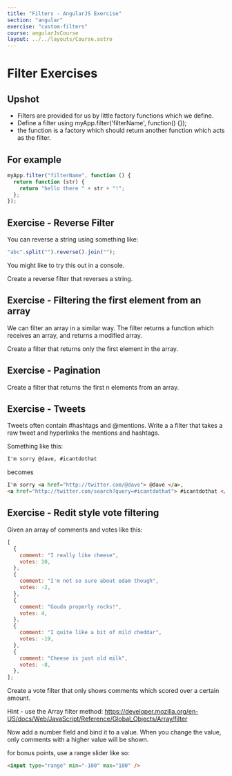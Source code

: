 ```yaml
---
title: "Filters - AngularJS Exercise"
section: "angular"
exercise: "custom-filters"
course: angularJsCourse
layout: ../../layouts/Course.astro
---
```


# Filter Exercises

## Upshot

- Filters are provided for us by little factory functions which we define.
- Define a filter using myApp.filter('filterName', function() {});
- the function is a factory which should return another function which acts as the filter.

## For example

```js
myApp.filter("filterName", function () {
  return function (str) {
    return "hello there " + str + "!";
  };
});
```

<section class="exercise">

## Exercise - Reverse Filter

You can reverse a string using something like:

```js
"abc".split("").reverse().join("");
```

You might like to try this out in a console.

Create a reverse filter that reverses a string.

</section>

<section class="exercise">

## Exercise - Filtering the first element from an array

We can filter an array in a similar way. The filter returns a function which receives an array, and returns a modified array.

Create a filter that returns only the first element in the array.

</section>

<section class="exercise">

## Exercise - Pagination

Create a filter that returns the first n elements from an array.

</section>

<section class="exercise">

## Exercise - Tweets

Tweets often contain #hashtags and @mentions. Write a a filter that takes a raw tweet and hyperlinks the mentions and hashtags.

Something like this:

```html
I'm sorry @dave, #icantdothat
```

becomes

```html
I'm sorry <a href="http://twitter.com/@dave"> @dave </a>,
<a href="http://twitter.com/search?query=#icantdothat"> #icantdothat </a>
```

</section>

<section class="exercise">

## Exercise - Redit style vote filtering

Given an array of comments and votes like this:

```js
[
  {
    comment: "I really like cheese",
    votes: 10,
  },
  {
    comment: "I'm not so sure about edam though",
    votes: -2,
  },
  {
    comment: "Gouda properly rocks!",
    votes: 4,
  },
  {
    comment: "I quite like a bit of mild cheddar",
    votes: -19,
  },
  {
    comment: "Cheese is just old milk",
    votes: -8,
  },
];
```

Create a vote filter that only shows comments which scored over a certain amount.

Hint - use the Array filter method: <https://developer.mozilla.org/en-US/docs/Web/JavaScript/Reference/Global_Objects/Array/filter>

Now add a number field and bind it to a value. When you change the value, only comments with a higher value will be shown.

for bonus points, use a range slider like so:

```html
<input type="range" min="-100" max="100" />
```

</section>
